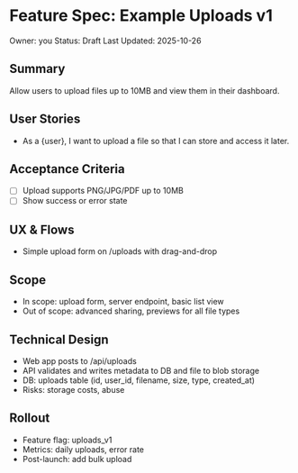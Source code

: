 # Feature Spec: Example Uploads v1

Owner: you
Status: Draft
Last Updated: 2025-10-26

## Summary

Allow users to upload files up to 10MB and view them in their dashboard.

## User Stories

- As a {user}, I want to upload a file so that I can store and access it later.

## Acceptance Criteria

- [ ] Upload supports PNG/JPG/PDF up to 10MB
- [ ] Show success or error state

## UX & Flows

- Simple upload form on /uploads with drag-and-drop

## Scope

- In scope: upload form, server endpoint, basic list view
- Out of scope: advanced sharing, previews for all file types

## Technical Design

- Web app posts to /api/uploads
- API validates and writes metadata to DB and file to blob storage
- DB: uploads table (id, user_id, filename, size, type, created_at)
- Risks: storage costs, abuse

## Rollout

- Feature flag: uploads_v1
- Metrics: daily uploads, error rate
- Post-launch: add bulk upload
